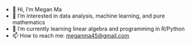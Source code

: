 - 👋 Hi, I’m Megan Ma
- 👀 I’m interested in data analysis, machine learning, and pure mathematics
- 🌱 I’m currently learning linear algebra and programming in R/Python
- 📫 How to reach me: meganma45@gmail.com

<!---
meganma/meganma is a ✨ special ✨ repository because its `README.md` (this file) appears on your GitHub profile.
You can click the Preview link to take a look at your changes.
--->
